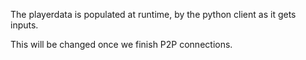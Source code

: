 The playerdata is populated at runtime, by the python client as it gets inputs.

This will be changed once we finish P2P connections.